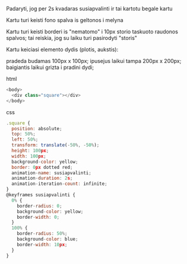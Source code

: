 Padaryti, jog per 2s kvadaras susiapvalinti ir tai kartotu begale kartu

Kartu turi keisti fono spalva is geltonos i melyna

Kartu turi keisti borderi is "nematomo" i 10px storio taskuoto raudonos spalvos; tai reiskia, jog su laiku turi pasirodyti "storis"

Kartu keiciasi elemento dydis (plotis, aukstis):

pradeda budamas 100px x 100px;
ipusejus laikui tampa 200px x 200px;
baigiantis laikui grizta i pradini dydi;

html

```js
<body>
  <div class="square"></div>
</body>
```

css

```js
.square {
  position: absolute;
  top: 50%;
  left: 50%;
  transform: translate(-50%, -50%);
  height: 100px;
  width: 100px;
  background-color: yellow;
  border: 0px dotted red;
  animation-name: susiapvalinti;
  animation-duration: 2s;
  animation-iteration-count: infinite;
}
@keyframes susiapvalinti {
  0% {
    border-radius: 0;
    background-color: yellow;
    border-width: 0;
  }
  100% {
    border-radius: 50%;
    background-color: blue;
    border-width: 10px;
  }
}
```
